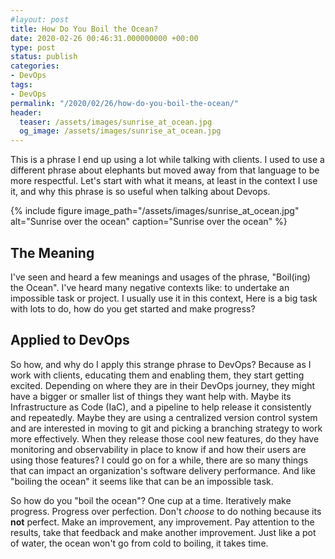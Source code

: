 ```yaml
---
#layout: post
title: How Do You Boil the Ocean?
date: 2020-02-26 00:46:31.000000000 +00:00
type: post
status: publish
categories:
- DevOps
tags:
- DevOps
permalink: "/2020/02/26/how-do-you-boil-the-ocean/"
header:
  teaser: /assets/images/sunrise_at_ocean.jpg
  og_image: /assets/images/sunrise_at_ocean.jpg
---
```

This is a phrase I end up using a lot while talking with clients. I used to use a different phrase about elephants but moved away from that language to be more respectful. Let's start with what it means, at least in the context I use it, and why this phrase is so useful when talking about Devops.

{% include figure image_path="/assets/images/sunrise_at_ocean.jpg" alt="Sunrise over the ocean" caption="Sunrise over the ocean" %}

## The Meaning

I've seen and heard a few meanings and usages of the phrase, "Boil(ing) the Ocean". I've heard many negative contexts like: to undertake an impossible task or project. I usually use it in this context, Here is a big task with lots to do, how do you get started and make progress?

## Applied to DevOps

So how, and why do I apply this strange phrase to DevOps? Because as I work with clients, educating them and enabling them, they start getting excited. Depending on where they are in their DevOps journey, they might have a bigger or smaller list of things they want help with. Maybe its Infrastructure as Code (IaC), and a pipeline to help release it consistently and repeatedly. Maybe they are using a centralized version control system and are interested in moving to git and picking a branching strategy to work more effectively. When they release those cool new features, do they have monitoring and observability in place to know if and how their users are using those features? I could go on for a while, there are so many things that can impact an organization's software delivery performance. And like "boiling the ocean" it seems like that can be an impossible task.

So how do you "boil the ocean"? One cup at a time. Iteratively make progress. Progress over perfection. Don't _choose_ to do nothing because its **not** perfect. Make an improvement, any improvement. Pay attention to the results, take that feedback and make another improvement. Just like a pot of water, the ocean won't go from cold to boiling, it takes time.